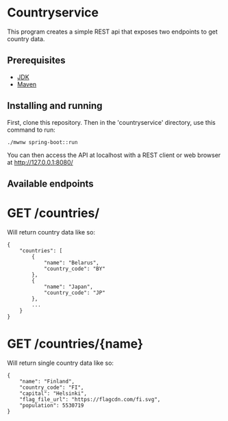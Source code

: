 # Countryservice

This program creates a simple REST api that exposes two endpoints to get country data.

## Prerequisites

- [JDK](https://www.oracle.com/java/technologies/downloads/#java11)
- [Maven](https://maven.apache.org/)

## Installing and running

First, clone this repository. Then in the 'countryservice' directory, use this command to run:

```
./mwnw spring-boot::run
```

You can then access the API at localhost with a REST client or web browser at http://127.0.0.1:8080/

## Available endpoints

# GET /countries/

Will return country data like so: 

```
{
    "countries": [
        {
            "name": "Belarus",
            "country_code": "BY"
        },
        {
            "name": "Japan",
            "country_code": "JP"
        },
        ...
    }
}
```

# GET /countries/{name}

Will return single country data like so: 

```
{
    "name": "Finland",
    "country_code": "FI",
    "capital": "Helsinki",
    "flag_file_url": "https://flagcdn.com/fi.svg",
    "population": 5530719
}
```
